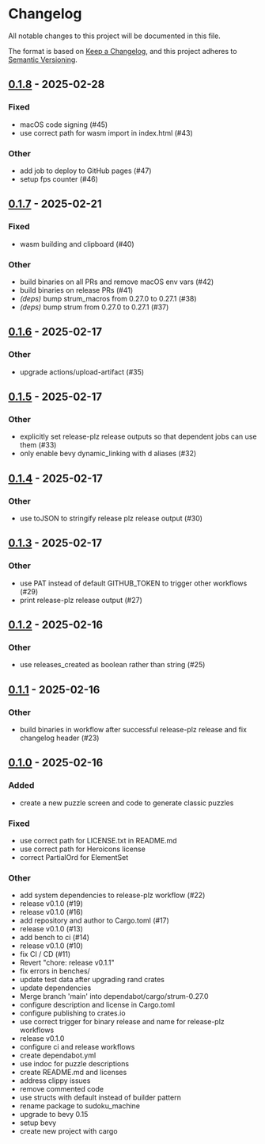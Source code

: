 # Changelog

All notable changes to this project will be documented in this file.

The format is based on [Keep a Changelog](https://keepachangelog.com/en/1.0.0/),
and this project adheres to [Semantic Versioning](https://semver.org/spec/v2.0.0.html).


## [0.1.8](https://github.com/mrkjdy/sudoku_machine/compare/v0.1.7...v0.1.8) - 2025-02-28

### Fixed

- macOS code signing (#45)
- use correct path for wasm import in index.html (#43)

### Other

- add job to deploy to GitHub pages (#47)
- setup fps counter (#46)

## [0.1.7](https://github.com/mrkjdy/sudoku_machine/compare/v0.1.6...v0.1.7) - 2025-02-21

### Fixed

- wasm building and clipboard (#40)

### Other

- build binaries on all PRs and remove macOS env vars (#42)
- build binaries on release PRs (#41)
- *(deps)* bump strum_macros from 0.27.0 to 0.27.1 (#38)
- *(deps)* bump strum from 0.27.0 to 0.27.1 (#37)

## [0.1.6](https://github.com/mrkjdy/sudoku_machine/compare/v0.1.5...v0.1.6) - 2025-02-17

### Other

- upgrade actions/upload-artifact (#35)

## [0.1.5](https://github.com/mrkjdy/sudoku_machine/compare/v0.1.4...v0.1.5) - 2025-02-17

### Other

- explicitly set release-plz release outputs so that dependent jobs can use them (#33)
- only enable bevy dynamic_linking with d aliases (#32)

## [0.1.4](https://github.com/mrkjdy/sudoku_machine/compare/v0.1.3...v0.1.4) - 2025-02-17

### Other

- use toJSON to stringify release plz release output (#30)

## [0.1.3](https://github.com/mrkjdy/sudoku_machine/compare/v0.1.2...v0.1.3) - 2025-02-17

### Other

- use PAT instead of default GITHUB_TOKEN to trigger other workflows (#29)
- print release-plz release output (#27)

## [0.1.2](https://github.com/mrkjdy/sudoku_machine/compare/v0.1.1...v0.1.2) - 2025-02-16

### Other

- use releases_created as boolean rather than string (#25)

## [0.1.1](https://github.com/mrkjdy/sudoku_machine/compare/v0.1.0...v0.1.1) - 2025-02-16

### Other

- build binaries in workflow after successful release-plz release and fix changelog header (#23)

## [0.1.0](https://github.com/mrkjdy/sudoku_machine/releases/tag/v0.1.0) - 2025-02-16

### Added

- create a new puzzle screen and code to generate classic puzzles

### Fixed

- use correct path for LICENSE.txt in README.md
- use correct path for Heroicons license
- correct PartialOrd for ElementSet

### Other

- add system dependencies to release-plz workflow (#22)
- release v0.1.0 (#19)
- release v0.1.0 (#16)
- add repository and author to Cargo.toml (#17)
- release v0.1.0 (#13)
- add bench to ci (#14)
- release v0.1.0 (#10)
- fix CI / CD (#11)
- Revert "chore: release v0.1.1"
- fix errors in benches/
- update test data after upgrading rand crates
- update dependencies
- Merge branch 'main' into dependabot/cargo/strum-0.27.0
- configure description and license in Cargo.toml
- configure publishing to crates.io
- use correct trigger for binary release and name for release-plz workflows
- release v0.1.0
- configure ci and release workflows
- create dependabot.yml
- use indoc for puzzle descriptions
- create README.md and licenses
- address clippy issues
- remove commented code
- use structs with default instead of builder pattern
- rename package to sudoku_machine
- upgrade to bevy 0.15
- setup bevy
- create new project with cargo
